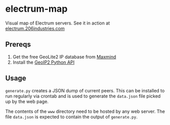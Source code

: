 electrum-map
============

Visual map of Electrum servers. See it in action at [electrum.206industries.com](http://electrum.206industries.com)

Prereqs
-------
1. Get the free GeoLite2 IP database from [Maxmind](http://dev.maxmind.com/geoip/geoip2/geolite2/)
1. Install the [GeoIP2 Python API](http://geoip2.readthedocs.org/en/latest/)

Usage
-----
`generate.py` creates a JSON dump of current peers. This can be installed to run regularly via crontab and is used to generate the `data.json` file picked up by the web page.

The contents of the `www` directory need to be hosted by any web server. The file `data.json` is expected to contain the output of `generate.py`.